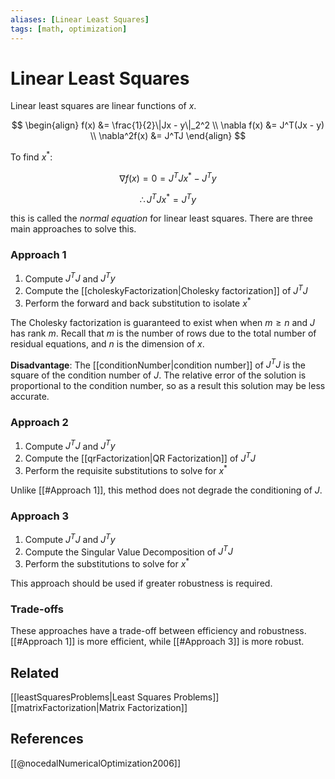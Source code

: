 ```yaml
---
aliases: [Linear Least Squares]
tags: [math, optimization]
---
```

# Linear Least Squares

Linear least squares are linear functions of $x$.

$$
\begin{align}
    f(x) &= \frac{1}{2}\|Jx - y\|_2^2 \\
    \nabla f(x) &= J^T(Jx - y) \\
    \nabla^2f(x) &= J^TJ
\end{align}
$$

To find $x^*$:

$$
\nabla f(x) = 0 = J^TJx^* - J^Ty
$$

$$
\therefore J^TJx^* = J^Ty
$$

this is called the *normal equation* for linear least squares. There are three main approaches to solve this.

### Approach 1
1. Compute $J^TJ$ and $J^Ty$
2. Compute the [[choleskyFactorization|Cholesky factorization]] of $J^TJ$
3. Perform the forward and back substitution to isolate $x^*$

The Cholesky factorization is guaranteed to exist when when $m \ge n$ and $J$ has rank $m$. Recall that $m$ is the number of rows due to the total number of residual equations, and $n$ is the dimension of $x$.

**Disadvantage**: The [[conditionNumber|condition number]] of $J^TJ$ is the square of the condition number of $J$. The relative error of the solution is proportional to the condition number, so as a result this solution may be less accurate.

### Approach 2
1. Compute $J^TJ$ and $J^Ty$
2. Compute the [[qrFactorization|QR Factorization]] of $J^TJ$
3. Perform the requisite substitutions to solve for $x^*$

Unlike [[#Approach 1]], this method does not degrade the conditioning of $J$.

### Approach 3
1. Compute $J^TJ$ and $J^Ty$
2. Compute the Singular Value Decomposition of $J^TJ$
3. Perform the substitutions to solve for $x^*$

This approach should be used if greater robustness is required.

### Trade-offs

These approaches have a trade-off between efficiency and robustness. [[#Approach 1]]  is more efficient, while [[#Approach 3]] is more robust.

## Related

[[leastSquaresProblems|Least Squares Problems]]
[[matrixFactorization|Matrix Factorization]]

## References
[[@nocedalNumericalOptimization2006]]